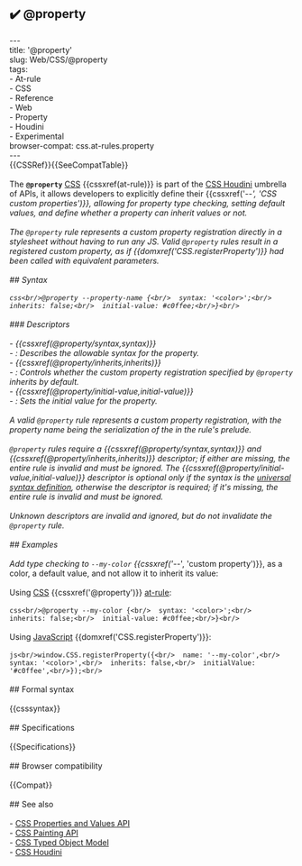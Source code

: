 ## ✔️ @property 
 ---<br/>title: '@property'<br/>slug: Web/CSS/@property<br/>tags:<br/>  - At-rule<br/>  - CSS<br/>  - Reference<br/>  - Web<br/>  - Property<br/>  - Houdini<br/>  - Experimental<br/>browser-compat: css.at-rules.property<br/>---<br/>{{CSSRef}}{{SeeCompatTable}}<br/><br/>The **`@property`** [CSS](/en-US/docs/Web/CSS) {{cssxref(at-rule)}} is part of the [CSS Houdini](/en-US/docs/Web/Guide/Houdini) umbrella of APIs, it allows developers to explicitly define their {{cssxref('--*', 'CSS custom properties')}}, allowing for property type checking, setting default values, and define whether a property can inherit values or not.<br/><br/>The `@property` rule represents a custom property registration directly in a stylesheet without having to run any JS. Valid `@property` rules result in a registered custom property, as if {{domxref('CSS.registerProperty')}} had been called with equivalent parameters.<br/><br/>## Syntax<br/><br/>```css<br/>@property --property-name {<br/>  syntax: '<color>';<br/>  inherits: false;<br/>  initial-value: #c0ffee;<br/>}<br/>```<br/><br/>### Descriptors<br/><br/>- {{cssxref(@property/syntax,syntax)}}<br/>  - : Describes the allowable syntax for the property.<br/>- {{cssxref(@property/inherits,inherits)}}<br/>  - : Controls whether the custom property registration specified by `@property` inherits by default.<br/>- {{cssxref(@property/initial-value,initial-value)}}<br/>  - : Sets the initial value for the property.<br/><br/>A valid `@property` rule represents a custom property registration, with the property name being the serialization of the in the rule's prelude.<br/><br/>`@property` rules require a {{cssxref(@property/syntax,syntax)}} and {{cssxref(@property/inherits,inherits)}} descriptor; if either are missing, the entire rule is invalid and must be ignored. The {{cssxref(@property/initial-value,initial-value)}} descriptor is optional only if the syntax is the <a href=https://drafts.css-houdini.org/css-properties-values-api/#universal-syntax-definition>universal syntax definition</a>, otherwise the descriptor is required; if it's missing, the entire rule is invalid and must be ignored.<br/><br/>Unknown descriptors are invalid and ignored, but do not invalidate the `@property` rule.<br/><br/>## Examples<br/><br/>Add type checking to `--my-color` {{cssxref('--*', 'custom property')}}, as a color, a default value, and not allow it to inherit its value:<br/><br/>Using [CSS](/en-US/docs/Web/CSS) {{cssxref('@property')}} [at-rule](/en-US/docs/Web/CSS/At-rule):<br/><br/>```css<br/>@property --my-color {<br/>  syntax: '<color>';<br/>  inherits: false;<br/>  initial-value: #c0ffee;<br/>}<br/>```<br/><br/>Using [JavaScript](/en-US/docs/Web/JavaScript) {{domxref('CSS.registerProperty')}}:<br/><br/>```js<br/>window.CSS.registerProperty({<br/>  name: '--my-color',<br/>  syntax: '<color>',<br/>  inherits: false,<br/>  initialValue: '#c0ffee',<br/>});<br/>```<br/><br/>## Formal syntax<br/><br/>{{csssyntax}}<br/><br/>## Specifications<br/><br/>{{Specifications}}<br/><br/>## Browser compatibility<br/><br/>{{Compat}}<br/><br/>## See also<br/><br/>- [CSS Properties and Values API](/en-US/docs/Web/API/CSS_Properties_and_Values_API)<br/>- [CSS Painting API](/en-US/docs/Web/API/CSS_Painting_API)<br/>- [CSS Typed Object Model](/en-US/docs/Web/API/CSS_Typed_OM_API)<br/>- [CSS Houdini](/en-US/docs/Web/Guide/Houdini)<br/>